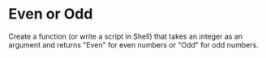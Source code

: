 # Even or Odd

Create a function (or write a script in Shell) that takes an integer as an argument and returns "Even" for even numbers or "Odd" for odd numbers.
